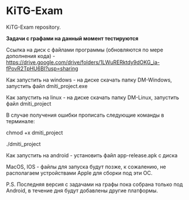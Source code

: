 # KiTG-Exam
KiTG-Exam repository.

**Задачи с графами на данный момент тестируются** 

Ссылка на диск с файлами программы (обновляются по мере дополнения кода) - https://drive.google.com/drive/folders/1LWuRERktdy9dOKG_ia-fPovR2TpHU6BI?usp=sharing

Как запустить на windows - на диске скачать папку DM-Windows, запустить файл dmiti_project.exe

Как запустить на linux - на диске скачать папку DM-Linux, запустить файл dmiti_project 

В случае получения ошибки прописать следующие команды в терминале:

chmod +x dmiti_project

./dmiti_project

Как запустить на android - установить файл app-release.apk с диска

MacOS, IOS - файлы для запуска будут позже, к сожалению, не располагаем устройствами Apple для сборки под эти ОС.

P.S. Последняя версия с задачами на графы пока собрана только под Android, в течение дня будут добавлены другие платформы. 
